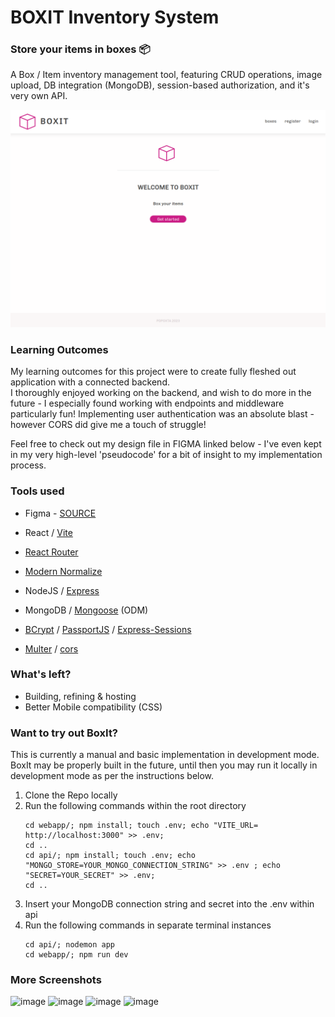 # BOXIT Inventory System

### Store your items in boxes 📦

A Box / Item inventory management tool, featuring CRUD operations, image upload, DB integration (MongoDB), session-based
authorization, and it's very own API.

![image](./preview/home.png)

### Learning Outcomes

My learning outcomes for this project were to create fully fleshed out application with a connected backend.
<br>
I thoroughly enjoyed working on the backend, and wish to do more in the future - I especially found working with
endpoints and middleware particularly fun!
Implementing user authentication was an absolute blast - however CORS did give me a touch of struggle!

Feel free to check out my design file in FIGMA linked below - I've even kept in my very high-level 'pseudocode' for a
bit of insight to my implementation process.

### Tools used


- Figma - <a href="https://www.figma.com/file/LaPIpEsTw8hk4v4pegXzFm/Boxit?type=design&node-id=0%3A1&t=8x2bcLGjHkuHKWj0-1">
SOURCE</a>
- React / <a href="https://vitejs.dev/">Vite</a>
- <a href="https://www.npmjs.com/package/react-router">React Router</a>
- <a href="https://www.npmjs.com/package/modern-normalize">Modern Normalize</a>

- NodeJS / <a href="https://www.npmjs.com/package/express">Express</a>
- MongoDB / <a href="https://www.npmjs.com/package/mongoose">Mongoose</a> (ODM)
- <a href="https://www.npmjs.com/package/bcrypt">BCrypt</a> / <a href="https://www.npmjs.com/package/passport">
  PassportJS</a> / <a href="https://www.npmjs.com/package/express-sessions"> Express-Sessions</a>
- <a href="https://www.npmjs.com/package/multer">Multer</a> / <a href="https://www.npmjs.com/package/cors">cors</a>

### What's left?

- Building, refining & hosting
- Better Mobile compatibility (CSS)

### Want to try out BoxIt?

This is currently a manual and basic implementation in development mode.
BoxIt may be properly built in the future, until then you may run it locally in development mode as per the instructions
below.

1. Clone the Repo locally
2. Run the following commands within the root directory
    ```
   cd webapp/; npm install; touch .env; echo "VITE_URL= http://localhost:3000" >> .env;
    cd ..
    cd api/; npm install; touch .env; echo "MONGO_STORE=YOUR_MONGO_CONNECTION_STRING" >> .env ; echo "SECRET=YOUR_SECRET" >> .env;
    cd ..
   ```
3. Insert your MongoDB connection string and secret into the .env within api
4. Run the following commands in separate terminal instances
    ```
   cd api/; nodemon app
   cd webapp/; npm run dev
    ```

### More Screenshots

![image](./preview/register.png)
![image](./preview/new-box.png)
![image](./preview/boxes.png)
![image](./preview/item.png)
